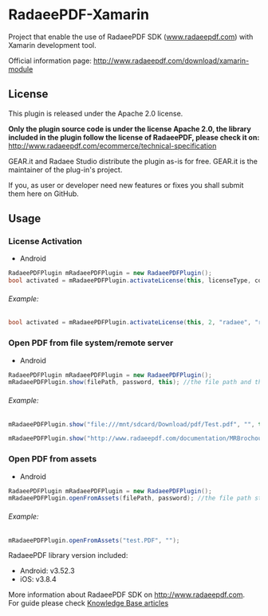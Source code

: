 RadaeePDF-Xamarin
=================

Project that enable the use of RadaeePDF SDK (www.radaeepdf.com) with Xamarin development tool.

Official information page: http://www.radaeepdf.com/download/xamarin-module

## License

This plugin is released under the Apache 2.0 license. 

**Only the plugin source code is under the license Apache 2.0, the library included in the plugin follow the license of RadaeePDF, please check it on:**
http://www.radaeepdf.com/ecommerce/technical-specification   

GEAR.it and Radaee Studio distribute the plugin as-is for free.
GEAR.it is the maintainer of the plug-in's project.

If you, as user or developer need new features or fixes you shall submit them here on GitHub.

## Usage

### License Activation

* Android

```C#
RadaeePDFPlugin mRadaeePDFPlugin = new RadaeePDFPlugin();
bool activated = mRadaeePDFPlugin.activateLicense(this, licenseType, company, email, licenseKey); //license activation info
```

###### Example:

```C#
bool activated = mRadaeePDFPlugin.activateLicense(this, 2, "radaee", "radaee_com@yahoo.cn", "LNJFDN-C89QFX-9ZOU9E-OQ31K2-FADG6Z-XEBCAO");
```

### Open PDF from file system/remote server

* Android

```C#
RadaeePDFPlugin mRadaeePDFPlugin = new RadaeePDFPlugin();
mRadaeePDFPlugin.show(filePath, password, this); //the file path and the password to open the pdf if exists
```

###### Example:
	
```C#
mRadaeePDFPlugin.show("file:///mnt/sdcard/Download/pdf/Test.pdf", "", this); //local

mRadaeePDFPlugin.show("http://www.radaeepdf.com/documentation/MRBrochoure.pdf", "", this); //remote
```

### Open PDF from assets

* Android

```C#
RadaeePDFPlugin mRadaeePDFPlugin = new RadaeePDFPlugin();
mRadaeePDFPlugin.openFromAssets(filePath, password); //the file path starting from assets folder and the password to open the pdf if exists
```

###### Example:
	
```C#
mRadaeePDFPlugin.openFromAssets("test.PDF", "");
```

RadaeePDF library version included:
- Android: v3.52.3
- iOS: v3.8.4

More information about RadaeePDF SDK on http://www.radaeepdf.com.  
For guide please check [Knowledge Base articles](http://www.radaeepdf.com/support/knowledge-base?view=kb&catid=4)
